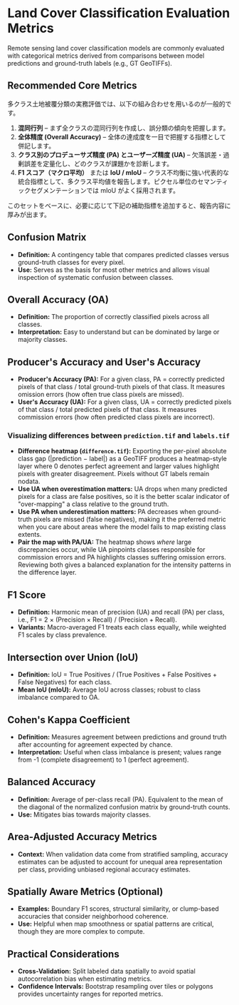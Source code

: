 # Land Cover Classification Evaluation Metrics

Remote sensing land cover classification models are commonly evaluated with categorical metrics derived from comparisons between model predictions and ground-truth labels (e.g., GT GeoTIFFs).

## Recommended Core Metrics

多クラス土地被覆分類の実務評価では、以下の組み合わせを用いるのが一般的です。

1. **混同行列** – まず全クラスの混同行列を作成し、誤分類の傾向を把握します。
2. **全体精度 (Overall Accuracy)** – 全体の達成度を一目で把握する指標として併記します。
3. **クラス別のプロデューサズ精度 (PA) とユーザーズ精度 (UA)** – 欠落誤差・過剰誤差を定量化し、どのクラスが課題かを診断します。
4. **F1 スコア（マクロ平均）** または **IoU / mIoU** – クラス不均衡に強い代表的な統合指標として、多クラス平均値を報告します。ピクセル単位のセマンティックセグメンテーションでは mIoU がよく採用されます。

このセットをベースに、必要に応じて下記の補助指標を追加すると、報告内容に厚みが出ます。

## Confusion Matrix
- **Definition:** A contingency table that compares predicted classes versus ground-truth classes for every pixel.
- **Use:** Serves as the basis for most other metrics and allows visual inspection of systematic confusion between classes.

## Overall Accuracy (OA)
- **Definition:** The proportion of correctly classified pixels across all classes.
- **Interpretation:** Easy to understand but can be dominated by large or majority classes.

## Producer's Accuracy and User's Accuracy
- **Producer's Accuracy (PA):** For a given class, PA = correctly predicted pixels of that class / total ground-truth pixels of that class. It measures omission errors (how often true class pixels are missed).
- **User's Accuracy (UA):** For a given class, UA = correctly predicted pixels of that class / total predicted pixels of that class. It measures commission errors (how often predicted class pixels are incorrect).

### Visualizing differences between `prediction.tif` and `labels.tif`

- **Difference heatmap (`difference.tif`):** Exporting the per-pixel absolute class gap (|prediction − label|) as a GeoTIFF produces a heatmap-style layer where 0 denotes perfect agreement and larger values highlight pixels with greater disagreement. Pixels without GT labels remain nodata.
- **Use UA when overestimation matters:** UA drops when many predicted pixels for a class are false positives, so it is the better scalar indicator of "over-mapping" a class relative to the ground truth.
- **Use PA when underestimation matters:** PA decreases when ground-truth pixels are missed (false negatives), making it the preferred metric when you care about areas where the model fails to map existing class extents.
- **Pair the map with PA/UA:** The heatmap shows *where* large discrepancies occur, while UA pinpoints classes responsible for commission errors and PA highlights classes suffering omission errors. Reviewing both gives a balanced explanation for the intensity patterns in the difference layer.

## F1 Score
- **Definition:** Harmonic mean of precision (UA) and recall (PA) per class, i.e., F1 = 2 × (Precision × Recall) / (Precision + Recall).
- **Variants:** Macro-averaged F1 treats each class equally, while weighted F1 scales by class prevalence.

## Intersection over Union (IoU)
- **Definition:** IoU = True Positives / (True Positives + False Positives + False Negatives) for each class.
- **Mean IoU (mIoU):** Average IoU across classes; robust to class imbalance compared to OA.

## Cohen's Kappa Coefficient
- **Definition:** Measures agreement between predictions and ground truth after accounting for agreement expected by chance.
- **Interpretation:** Useful when class imbalance is present; values range from -1 (complete disagreement) to 1 (perfect agreement).

## Balanced Accuracy
- **Definition:** Average of per-class recall (PA). Equivalent to the mean of the diagonal of the normalized confusion matrix by ground-truth counts.
- **Use:** Mitigates bias towards majority classes.

## Area-Adjusted Accuracy Metrics
- **Context:** When validation data come from stratified sampling, accuracy estimates can be adjusted to account for unequal area representation per class, providing unbiased regional accuracy estimates.

## Spatially Aware Metrics (Optional)
- **Examples:** Boundary F1 scores, structural similarity, or clump-based accuracies that consider neighborhood coherence.
- **Use:** Helpful when map smoothness or spatial patterns are critical, though they are more complex to compute.

## Practical Considerations
- **Cross-Validation:** Split labeled data spatially to avoid spatial autocorrelation bias when estimating metrics.
- **Confidence Intervals:** Bootstrap resampling over tiles or polygons provides uncertainty ranges for reported metrics.

